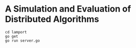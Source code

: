# A Simulation and Evaluation of Distributed Algorithms

```shell
cd lamport
go get
go run server.go
```
